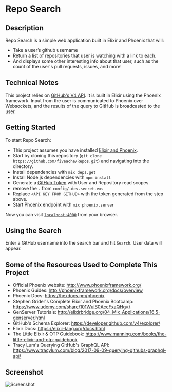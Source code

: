 # Repo Search

## Description

Repo Search is a simple web application built in Elixir and Phoenix that will:
* Take a user’s github username
* Return a list of repositories that user is watching with a link to each.
* And displays some other interesting info about that user, such as the count of the user's pull requests, issues, and more!

## Technical Notes

This project relies on [GitHub's V4 API](https://developer.github.com/v4/). It is built in Elixir using the Phoenix framework. Input from the user is communicated to Phoenix over Websockets, and the results of the query to GitHub is broadcasted to the user.

## Getting Started

To start Repo Search:
  * This project assumes you have installed [Elixir and Phoenix](https://hexdocs.pm/phoenix/installation.html).
  * Start by cloning this repository (`git clone https://github.com/fiveache/Repos.git`) and navigating into the directory.
  * Install dependencies with `mix deps.get`
  * Install Node.js dependencies with `npm install`
  * Generate a [GitHub Token](https://help.github.com/en/github/authenticating-to-github/creating-a-personal-access-token-for-the-command-line) with User and Repository read scopes.
  * remove the `.` from `config/.dev.secret.exs`
  * Replace `<API KEY FROM GITHUB>` with the token generated from the step above.
  * Start Phoenix endpoint with `mix phoenix.server`

Now you can visit [`localhost:4000`](http://localhost:4000) from your browser.

## Using the Search

Enter a GitHub username into the search bar and hit `Search`. User data will appear.

## Some of the Resources Used to Complete This Project

  * Official Phoenix website: http://www.phoenixframework.org/
  * Phoenix Guides: http://phoenixframework.org/docs/overview
  * Phoenix Docs: https://hexdocs.pm/phoenix
  * Stephen Grider's Complete Elixir and Phoenix Bootcamp: https://www.udemy.com/share/101WuiB0AccFxaQHg=/
  * GenServer Tutorials: http://elixirbridge.org/04_Mix_Applications/16.5-genserver.html
  * GitHub's Schema Explorer: https://developer.github.com/v4/explorer/
  * Elixir Docs: https://elixir-lang.org/docs.html
  * The Little Elixir & OTP Guidebook: https://www.manning.com/books/the-little-elixir-and-otp-guidebook
  * Tracy Lum's Querying GitHub's GraphQL API: https://www.tracylum.com/blog/2017-09-09-querying-githubs-graphql-api/

## Screenshot
![Screenshot](https://github.com/fiveache/Repos/blob/master/docs/screenshot.png?raw=true)